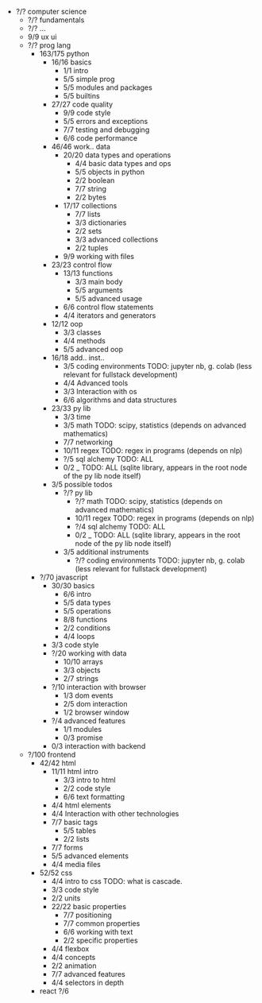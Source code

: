 * ?/? computer science
  * ?/? fundamentals
  * ?/? ...
  * 9/9 ux ui
  * ?/? prog lang
    * 163/175 python
      * 16/16 basics
        * 1/1 intro
        * 5/5 simple prog
        * 5/5 modules and packages
        * 5/5 builtins
      * 27/27 code quality
        * 9/9 code style
        * 5/5 errors and exceptions
        * 7/7 testing and debugging
        * 6/6 code performance
      * 46/46 work.. data
        * 20/20 data types and operations
          * 4/4 basic data types and ops
          * 5/5 objects in python
          * 2/2 boolean
          * 7/7 string
          * 2/2 bytes
        * 17/17 collections
          * 7/7 lists
          * 3/3 dictionaries
          * 2/2 sets
          * 3/3 advanced collections
          * 2/2 tuples
        * 9/9 working with files
      * 23/23 control flow
        * 13/13 functions
          * 3/3 main body
          * 5/5 arguments
          * 5/5 advanced usage
        * 6/6 control flow statements
        * 4/4 iterators and generators
      * 12/12 oop
        * 3/3 classes
        * 4/4 methods
        * 5/5 advanced oop
      * 16/18 add.. inst..
        * 3/5 coding environments   TODO: jupyter nb, g. colab (less relevant for fullstack development)
        * 4/4 Advanced tools
        * 3/3 Interaction with os
        * 6/6 algorithms and data structures
      * 23/33 py lib
        * 3/3 time
        * 3/5 math   TODO: scipy, statistics (depends on advanced mathematics)
        * 7/7 networking
        * 10/11 regex   TODO: regex in programs (depends on nlp)
        * ?/5 sql alchemy   TODO: ALL
        * 0/2 _   TODO: ALL (sqlite library, appears in the root node of the py lib node itself)
      * 3/5 possible todos
        * ?/? py lib
          * ?/? math   TODO: scipy, statistics (depends on advanced mathematics)
          * 10/11 regex   TODO: regex in programs (depends on nlp)
          * ?/4 sql alchemy   TODO: ALL
          * 0/2 _   TODO: ALL (sqlite library, appears in the root node of the py lib node itself)
        * 3/5 additional instruments
          * ?/? coding environments   TODO: jupyter nb, g. colab (less relevant for fullstack development)
    * ?/70 javascript
      * 30/30 basics
        * 6/6 intro
        * 5/5 data types
        * 5/5 operations
        * 8/8 functions
        * 2/2 conditions
        * 4/4 loops
      * 3/3 code style
      * ?/20 working with data
        * 10/10 arrays
        * 3/3 objects
        * 2/7 strings
      * ?/10 interaction with browser
        * 1/3 dom events
        * 2/5 dom interaction
        * 1/2 browser window
      * ?/4 advanced features
        * 1/1 modules
        * 0/3 promise
      * 0/3 interaction with backend
  * ?/100 frontend 
    * 42/42 html
      * 11/11 html intro
        * 3/3 intro to html
        * 2/2 code style
        * 6/6 text formatting
      * 4/4 html elements
      * 4/4 Interaction with other technologies
      * 7/7 basic tags
        * 5/5 tables
        * 2/2 lists
      * 7/7 forms
      * 5/5 advanced elements
      * 4/4 media files
    * 52/52 css
      * 4/4 intro to css TODO: what is cascade.
      * 3/3 code style
      * 2/2 units
      * 22/22 basic properties
        * 7/7 positioning
        * 7/7 common properties
        * 6/6 working with text
        * 2/2 specific properties
      * 4/4 flexbox
      * 4/4 concepts
      * 2/2 animation
      * 7/7 advanced features
      * 4/4 selectors in depth
    * react ?/6

